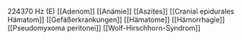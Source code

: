224370 Hz (E)
[[Adenom]]
[[Anämie]]
[[Aszites]]
[[Cranial epidurales Hämatom]]
[[Gefäßerkrankungen]]
[[Hämatome]]
[[Hämorrhagie]]
[[Pseudomyxoma peritonei]]
[[Wolf-Hirschhorn-Syndrom]]